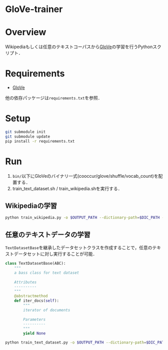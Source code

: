 GloVe-trainer
=============

# Overview

Wikipediaもしくは任意のテキストコーパスから[GloVe](https://nlp.stanford.edu/projects/glove/)の学習を行うPythonスクリプト．


# Requirements

- [GloVe](https://nlp.stanford.edu/projects/glove/)

他の依存パッケージは`requirements.txt`を参照．


# Setup

```bash
git submodule init
git submodule update
pip install -r requirements.txt
```


# Run

1. `bin/`以下にGloVeのバイナリ一式(cooccur/glove/shuffle/vocab_count)を配置する．
2. train_text_dataset.sh / train_wikipedia.shを実行する．

## Wikipediaの学習

```bash
python train_wikipedia.py -o $OUTPUT_PATH --dictionary-path=$DIC_PATH --wikipedia-dump-path=$WIKIPEDIA_DUMP_PATH --lang=$LANG --size=$SIZE --window=$WINDOW --min-count=$MIN_COUNT --epoch=$EPOCH
```

## 任意のテキストデータの学習

`TextDatasetBase`を継承したデータセットクラスを作成することで，任意のテキストデータセットに対し実行することが可能．

```python
class TextDatasetBase(ABC):
    """
    a bass class for text dataset
    
    Attributes
    ----------
    """
    @abstractmethod
    def iter_docs(self):
        """
        iterator of documents
        
        Parameters
        ----------
        """
        yield None
```

```bash
python train_text_dataset.py -o $OUTPUT_PATH --dictionary-path=$DIC_PATH --dataset-path=$DATASET_PATH --lang=$LANG --size=$SIZE --window=$WINDOW --min-count=$MIN_COUNT --epoch=$EPOCH
```
